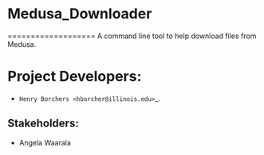 # Medusa_Downloader
===================
A command line tool to help download files from Medusa.

Project Developers:
===================
* `Henry Borchers <hborcher@illinois.edu>`_.

Stakeholders:
-------------
* Angela Waarala
